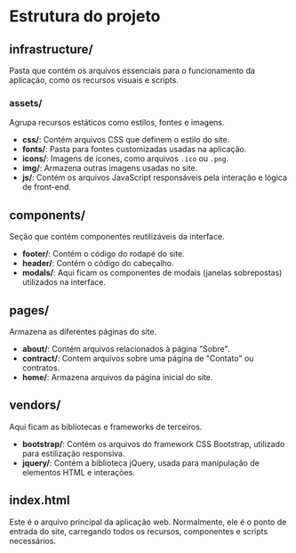 # Estrutura do projeto

## infrastructure/
Pasta que contém os arquivos essenciais para o funcionamento da aplicação, como os recursos visuais e scripts.

### assets/
Agrupa recursos estáticos como estilos, fontes e imagens.
- **css/**: Contém arquivos CSS que definem o estilo do site.
- **fonts/**: Pasta para fontes customizadas usadas na aplicação.
- **icons/**: Imagens de ícones, como arquivos `.ico` ou `.png`.
- **img/**: Armazena outras imagens usadas no site.
- **js/**: Contém os arquivos JavaScript responsáveis pela interação e lógica de front-end.

## components/
Seção que contém componentes reutilizáveis da interface.
- **footer/**: Contém o código do rodapé do site.
- **header/**: Contém o código do cabeçalho.
- **modals/**: Aqui ficam os componentes de modais (janelas sobrepostas) utilizados na interface.

## pages/
Armazena as diferentes páginas do site.
- **about/**: Contém arquivos relacionados à página "Sobre".
- **contract/**: Contem arquivos sobre uma página de "Contato" ou contratos.
- **home/**: Armazena arquivos da página inicial do site.

## vendors/
Aqui ficam as bibliotecas e frameworks de terceiros.
- **bootstrap/**: Contém os arquivos do framework CSS Bootstrap, utilizado para estilização responsiva.
- **jquery/**: Contém a biblioteca jQuery, usada para manipulação de elementos HTML e interações.

## index.html
Este é o arquivo principal da aplicação web. Normalmente, ele é o ponto de entrada do site, carregando todos os recursos, componentes e scripts necessários.

